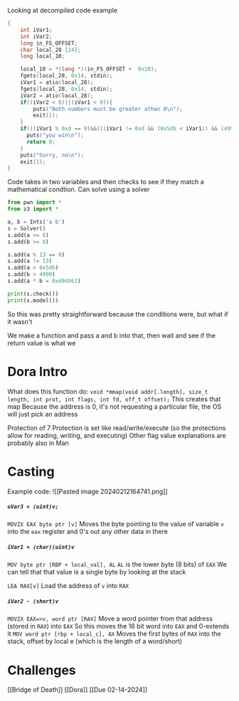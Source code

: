 Looking at decompiled code example
```c
{
	int iVar1;
	int iVar2;
	long in_FS_OFFSET;
	char local_28 [24];
	long local_10;

	local_10 = *(long *)(in_FS_OFFSET +  0x28);
	fgets(local_28, 0x14, stdin);
	iVar1 = atio(local_28);
	fgets(local_28, 0x14, stdin);
	iVar2 = atio(local_28);
	if((iVar2 < 0)||(iVar1 < 0)){
		puts("Both numbers must be greater athan 0\n");
		exit(1);
	}
	if(((iVar1 % 0xd == 0)&&(((iVar1 != 0xd && (0x5db < iVar1)) && (4999 < iVar2)))) && (iVar1 * iVar2 == 0xd04961)){
	  puts("you win\n");
	  return 0;
	}
	puts("Sorry, no\n");
	exit(1);
}
```

Code takes in two variables and then checks to see if they match a mathematical condtion.
Can solve using a solver
```python
from pwn import *
from z3 import *

a, b = Ints('a b')
s = Solver()
s.add(a >= 0)
s.add(b >= 0)

s.add(a % 13 == 0)
s.add(a != 13)
s.add(a > 0x5db)
s.add(b > 4999)
s.add(a * b = 0xd04961)

print(s.check())
print(s.model())
```
So this was pretty straightforward because the conditions were, but what if it wasn't

We make a function and pass a and b into that, then wait and see if the return value is what we 



# Dora Intro
What does this function do: 
`void *mmap(void addr[.length], size_t length, int prot, int flags, int fd, off_t offset);`
This creates that map
Because the address is 0, it's not requesting a particular file, the OS will just pick an address

Protection of 7
	Protection is set like read/write/execute (so the protections allow for reading, writing, and executing)
Other flag value explanations are probably also in Man


# Casting
Example code:
![[Pasted image 20240212164741.png]]
##### `uVar3 = (uint)v;`
`MOVZX EAX byte ptr [v]`
	Moves the byte pointing to the value of variable `v` into the `eax` register and 0's out any other data in there
##### `iVar1 = (char)(uint)v`
`MOV byte ptr [RBP + local_val], AL`
	`AL` is the lower byte (8 bits) of `EAX`
	We can tell that that value is a single byte by looking at the stack
	
`LEA RAX[v]`
	Load the address of `v` into `RAX`
##### `iVar2 - (short)v`
`MOVZX EAX=>v, word ptr [RAX]`
	Move a word pointer from that address (stored in `RAX`) into `EAX`
	So this moves the 16 bit word into `EAX` and 0-extends it
`MOV word ptr [rbp + local_c], AX`
	Moves the first  bytes of `RAX` into the stack, offset by local e (which is the length of a word/short)

# Challenges
[[Bridge of Death]]
[[Dora]]
[[Due 02-14-2024]]